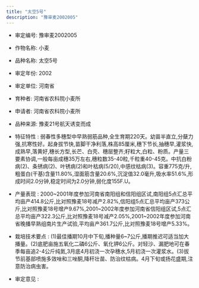 ```yaml
---
title: "太空5号"
description: "豫审麦2002005"
---
```

* 审定编号:  豫审麦2002005

*  作物名称:  小麦

*  品种名称:  太空5号

*  审定年份:  2002

*  审定单位:  河南省

* 育种者:  河南省农科院小麦所

*  申请者:  河南省农科院小麦所

*  品种来源:  豫麦21号航天诱变而成

*  特征特性 : 
弱春性多穗型中早熟弱筋品种,全生育期220天。幼苗半直立,分蘖力强,抗寒性好。起身拔节快,苗脚干净利落,株高85厘米,穗下节长,抽穗早,灌浆快,成熟早,落黄好,穗长方型,长芒、白壳、穗层整齐;籽粒大,白粒、粉质。产量三要素协调,一般每亩成穗35万左右,穗粒数35-40粒,千粒重40-45克。中抗白粉病(2)、条锈病(2)、叶锈病(2)和叶枯病(5/20),中感纹枯病(3)。容重775克/升,粗蛋白(干基)含量11.80%,湿面筋含量20.6%,沉淀值32.0毫升,吸水率51.6%,形成时间2.0分钟,稳定时间为2.0分钟,弱化度155F.U。
 
*  产量表现 : 
2000~2001年度参加河南省南阳组和信阳组区试,南阳组5点汇总平均亩产414.8公斤,比对照豫麦18号减产2.82%,信阳组5点汇总平均亩产373公斤,比对照豫麦18号增产9.67%,2001~2002年度参加河南省信阳组区试,5点汇总平均亩产322.3公斤,比对照豫麦18号减产2.05%,2001~2002年度参加河南省晚播早熟组南片生产试验,平均亩产361.7公斤,比对照豫麦18号增产5.33%。

*  栽培技术要点 : 
(1)最佳播期10月中下旬,播种量6~7公斤,播期推迟可适当加大播量。(2)底肥亩施五氧化二磷6公斤、氧化钾6公斤。对轻沙、漏肥地可在春季每亩追2-4公斤纯氮,3月底4月初浇一次孕穗水,5月初浇一次灌浆水。(3)拔节前基部喷施多效唑和三唑酮,降秆壮苗、防治纹枯病。4月下旬或扬花盛期,注意防治病虫害。

*  审定意见 : 

